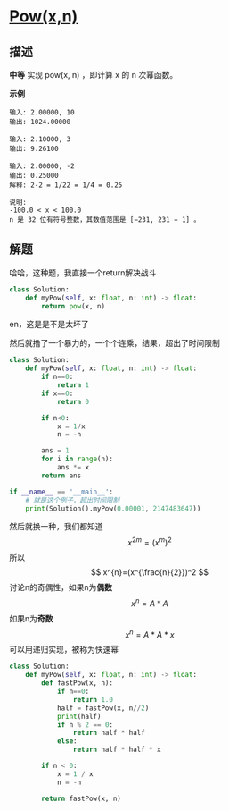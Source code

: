 # [Pow(x,n)](https://leetcode-cn.com/problems/powx-n/)

## 描述  
**中等**
实现 pow(x, n) ，即计算 x 的 n 次幂函数。

**示例**

    输入: 2.00000, 10
    输出: 1024.00000
    
    输入: 2.10000, 3
    输出: 9.26100
    
    输入: 2.00000, -2
    输出: 0.25000
    解释: 2-2 = 1/22 = 1/4 = 0.25
    
    说明:
    -100.0 < x < 100.0
    n 是 32 位有符号整数，其数值范围是 [−231, 231 − 1] 。

## 解题  
哈哈，这种题，我直接一个return解决战斗  
```python
class Solution:
    def myPow(self, x: float, n: int) -> float:
        return pow(x, n)
```
en，这是是不是太坏了  

然后就撸了一个暴力的，一个个连乘，结果，超出了时间限制  

```python 
class Solution:
    def myPow(self, x: float, n: int) -> float:
        if n==0:
            return 1
        if x==0:
            return 0

        if n<0:
            x = 1/x
            n = -n

        ans = 1
        for i in range(n):
            ans *= x
        return ans

if __name__ == '__main__':
    # 就是这个例子，超出时间限制
    print(Solution().myPow(0.00001, 2147483647))
```
然后就换一种，我们都知道
$$
x^{2m}=(x^m)^2
$$
所以
$$
x^{n}=(x^{\frac{n}{2}})^2
$$
讨论n的奇偶性，如果n为**偶数**
$$
x^n=A*A
$$
如果n为**奇数**
$$
x^n=A*A*x
$$
可以用递归实现，被称为快速幂

```python
class Solution:
    def myPow(self, x: float, n: int) -> float:
        def fastPow(x, n):
            if n==0:
                return 1.0
            half = fastPow(x, n//2)
            print(half)
            if n % 2 == 0:
                return half * half
            else:
                return half * half * x

        if n < 0:
            x = 1 / x
            n = -n

        return fastPow(x, n)
```

